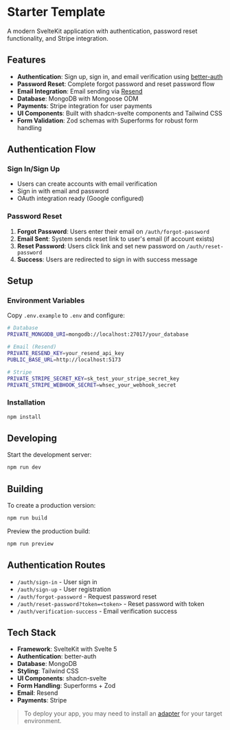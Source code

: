 # Starter Template

A modern SvelteKit application with authentication, password reset functionality, and Stripe integration.

## Features

- **Authentication**: Sign up, sign in, and email verification using [better-auth](https://github.com/better-auth/better-auth)
- **Password Reset**: Complete forgot password and reset password flow
- **Email Integration**: Email sending via [Resend](https://resend.com)
- **Database**: MongoDB with Mongoose ODM
- **Payments**: Stripe integration for user payments
- **UI Components**: Built with shadcn-svelte components and Tailwind CSS
- **Form Validation**: Zod schemas with Superforms for robust form handling

## Authentication Flow

### Sign In/Sign Up
- Users can create accounts with email verification
- Sign in with email and password
- OAuth integration ready (Google configured)

### Password Reset
1. **Forgot Password**: Users enter their email on `/auth/forgot-password`
2. **Email Sent**: System sends reset link to user's email (if account exists)
3. **Reset Password**: Users click link and set new password on `/auth/reset-password`
4. **Success**: Users are redirected to sign in with success message

## Setup

### Environment Variables

Copy `.env.example` to `.env` and configure:

```bash
# Database
PRIVATE_MONGODB_URI=mongodb://localhost:27017/your_database

# Email (Resend)
PRIVATE_RESEND_KEY=your_resend_api_key
PUBLIC_BASE_URL=http://localhost:5173

# Stripe
PRIVATE_STRIPE_SECRET_KEY=sk_test_your_stripe_secret_key
PRIVATE_STRIPE_WEBHOOK_SECRET=whsec_your_webhook_secret
```

### Installation

```bash
npm install
```

## Developing

Start the development server:

```bash
npm run dev
```

## Building

To create a production version:

```bash
npm run build
```

Preview the production build:

```bash
npm run preview
```

## Authentication Routes

- `/auth/sign-in` - User sign in
- `/auth/sign-up` - User registration  
- `/auth/forgot-password` - Request password reset
- `/auth/reset-password?token=<token>` - Reset password with token
- `/auth/verification-success` - Email verification success

## Tech Stack

- **Framework**: SvelteKit with Svelte 5
- **Authentication**: better-auth
- **Database**: MongoDB
- **Styling**: Tailwind CSS
- **UI Components**: shadcn-svelte
- **Form Handling**: Superforms + Zod
- **Email**: Resend
- **Payments**: Stripe

> To deploy your app, you may need to install an [adapter](https://svelte.dev/docs/kit/adapters) for your target environment.
